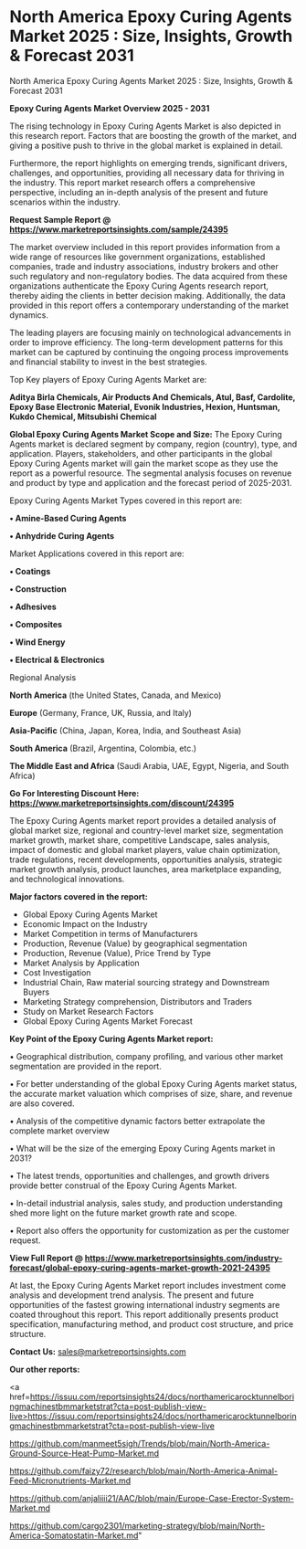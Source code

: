 # North America Epoxy Curing Agents Market 2025 : Size, Insights, Growth & Forecast 2031
North America Epoxy Curing Agents Market 2025 : Size, Insights, Growth & Forecast 2031

<Strong> Epoxy Curing Agents Market Overview 2025 - 2031</strong>

The rising technology in Epoxy Curing Agents Market is also depicted in this research report. Factors that are boosting the growth of the market, and giving a positive push to thrive in the global market is explained in detail.

Furthermore, the report highlights on emerging trends, significant drivers, challenges, and opportunities, providing all necessary data for thriving in the industry. This report market research offers a comprehensive perspective, including an in-depth analysis of the present and future scenarios within the industry.

<strong>Request Sample Report @ <a href=https://www.marketreportsinsights.com/sample/24395>https://www.marketreportsinsights.com/sample/24395</a></strong>

The market overview included in this report provides information from a wide range of resources like government organizations, established companies, trade and industry associations, industry brokers and other such regulatory and non-regulatory bodies. The data acquired from these organizations authenticate the Epoxy Curing Agents research report, thereby aiding the clients in better decision making. Additionally, the data provided in this report offers a contemporary understanding of the market dynamics.

The leading players are focusing mainly on technological advancements in order to improve efficiency. The long-term development patterns for this market can be captured by continuing the ongoing process improvements and financial stability to invest in the best strategies.

Top Key players of Epoxy Curing Agents Market are:

<strong>Aditya Birla Chemicals, Air Products And Chemicals, Atul, Basf, Cardolite, Epoxy Base Electronic Material, Evonik Industries, Hexion, Huntsman, Kukdo Chemical, Mitsubishi Chemical</strong>

<strong><b>Global Epoxy Curing Agents Market Scope and Size:</b></strong>
The Epoxy Curing Agents market is declared segment by company, region (country), type, and application. Players, stakeholders, and other participants in the global Epoxy Curing Agents market will gain the market scope as they use the report as a powerful resource. The segmental analysis focuses on revenue and product by type and application and the forecast period of 2025-2031.

Epoxy Curing Agents Market Types covered in this report are:

<strong>• Amine-Based Curing Agents

• Anhydride Curing Agents</strong>

Market Applications covered in this report are:

<strong>• Coatings

• Construction

• Adhesives

• Composites

• Wind Energy

• Electrical & Electronics</strong> 

Regional Analysis

<strong>North America</strong> (the United States, Canada, and Mexico)

<strong>Europe</strong> (Germany, France, UK, Russia, and Italy)

<strong>Asia-Pacific</strong> (China, Japan, Korea, India, and Southeast Asia)

<strong>South America</strong> (Brazil, Argentina, Colombia, etc.)

<strong>The Middle East and Africa</strong> (Saudi Arabia, UAE, Egypt, Nigeria, and South Africa)

<strong>Go For Interesting Discount Here: <a href=https://www.marketreportsinsights.com/discount/24395>https://www.marketreportsinsights.com/discount/24395</a></strong>

The Epoxy Curing Agents market report provides a detailed analysis of global market size, regional and country-level market size, segmentation market growth, market share, competitive Landscape, sales analysis, impact of domestic and global market players, value chain optimization, trade regulations, recent developments, opportunities analysis, strategic market growth analysis, product launches, area marketplace expanding, and technological innovations.

<strong><b>Major factors covered in the report:</b></strong>
<ul>
  <li>Global Epoxy Curing Agents Market </li>
  <li>Economic Impact on the Industry</li>
  <li>Market Competition in terms of Manufacturers</li>
  <li>Production, Revenue (Value) by geographical segmentation</li>
  <li>Production, Revenue (Value), Price Trend by Type</li>
  <li>Market Analysis by Application</li>
  <li>Cost Investigation</li>
  <li>Industrial Chain, Raw material sourcing strategy and Downstream Buyers</li>
  <li>Marketing Strategy comprehension, Distributors and Traders</li>
  <li>Study on Market Research Factors</li>
  <li>Global Epoxy Curing Agents Market Forecast</li>
</ul>

<strong><b>Key Point of the Epoxy Curing Agents Market report:</b></strong>

• Geographical distribution, company profiling, and various other market segmentation are provided in the report.

• For better understanding of the global Epoxy Curing Agents market status, the accurate market valuation which comprises of size, share, and revenue are also covered.

• Analysis of the competitive dynamic factors better extrapolate the complete market overview

• What will be the size of the emerging Epoxy Curing Agents market in 2031?

• The latest trends, opportunities and challenges, and growth drivers provide better construal of the Epoxy Curing Agents Market.

• In-detail industrial analysis, sales study, and production understanding shed more light on the future market growth rate and scope.

• Report also offers the opportunity for customization as per the customer request.

<strong><b>View Full Report @ <a href=https://www.marketreportsinsights.com/industry-forecast/global-epoxy-curing-agents-market-growth-2021-24395>https://www.marketreportsinsights.com/industry-forecast/global-epoxy-curing-agents-market-growth-2021-24395</a></b></strong>


At last, the Epoxy Curing Agents Market report includes investment come analysis and development trend analysis. The present and future opportunities of the fastest growing international industry segments are coated throughout this report. This report additionally presents product specification, manufacturing method, and product cost structure, and price structure.

<strong>Contact Us:</strong>
sales@marketreportsinsights.com

<strong>Our other reports:</strong>

<a href=https://issuu.com/reportsinsights24/docs/northamericarocktunnelboringmachinestbmmarketstrat?cta=post-publish-view-live>https://issuu.com/reportsinsights24/docs/northamericarocktunnelboringmachinestbmmarketstrat?cta=post-publish-view-live</a>

<a href=https://github.com/manmeet5sigh/Trends/blob/main/North-America-Ground-Source-Heat-Pump-Market.md>https://github.com/manmeet5sigh/Trends/blob/main/North-America-Ground-Source-Heat-Pump-Market.md</a>

<a href=https://github.com/faizy72/research/blob/main/North-America-Animal-Feed-Micronutrients-Market.md>https://github.com/faizy72/research/blob/main/North-America-Animal-Feed-Micronutrients-Market.md</a>

<a href=https://github.com/anjaliiii21/AAC/blob/main/Europe-Case-Erector-System-Market.md>https://github.com/anjaliiii21/AAC/blob/main/Europe-Case-Erector-System-Market.md</a>

<a href=https://github.com/cargo2301/marketing-strategy/blob/main/North-America-Somatostatin-Market.md>https://github.com/cargo2301/marketing-strategy/blob/main/North-America-Somatostatin-Market.md</a>"
